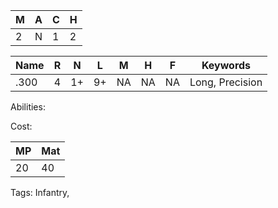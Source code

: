 
| M   | A   | C   | H   |
| --- | --- | --- | --- |
| 2   | N   | 1   | 2   |

| Name | R   | N   | L   | M   | H   | F   | Keywords        |
| ---- | --- | --- | --- | --- | --- | --- | --------------- |
| .300 | 4   | 1+  | 9+  | NA  | NA  | NA  | Long, Precision |

Abilities:



Cost:

| MP  | Mat |
| --- | --- |
| 20  | 40  |


Tags:
Infantry, 